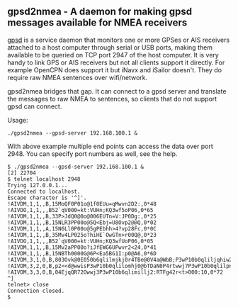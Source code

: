gpsd2nmea - A daemon for making gpsd messages available for NMEA receivers
---

[gpsd](http://www.catb.org/gpsd/) is a service daemon that monitors one or more GPSes or AIS receivers attached to a host computer through serial or USB ports, making them available to be queried on TCP port 2947 of the host computer. It is very handy to link GPS or AIS receivers but not all clients support it directly. For example OpenCPN does support it but iNavx and iSailor doesn't. They do require raw NMEA sentences over wifi/network.

gpsd2nmea bridges that gap. It can connect to a gpsd server and translate the messages to raw NMEA to sentences, so clients that do not support gpsd can connect.

Usage:
```
./gpsd2nmea --gpsd-server 192.168.100.1 & 
```

With above example multiple end points can access the data over port 2948. You can specify port numbers as well, see the help.

```
$ ./gpsd2nmea --gpsd-server 192.168.100.1 &
[2] 22704
$ telnet localhost 2948
Trying 127.0.0.1...
Connected to localhost.
Escape character is '^]'.
!AIVDM,1,1,,B,15MoQF0P01o@1f0EUu=qMwvn2D2:,0*48
!AIVDO,1,1,,,B52`qV000=kt:VUHn;KQ3wf5oP06,0*65
!AIVDM,1,1,,B,33P>JdQ0@0o@006EUTn=V:JP0Dg:,0*25
!AIVDM,1,1,,B,15NLR3PP00o@5Q<Ebj=U8Ovp2@@Q,0*02
!AIVDM,1,1,,A,15N6Ll0P00o@5gPEbhh>4?vp28Fc,0*0C
!AIVDM,1,1,,B,35Mv4LP025o?hiHE`OwGTn>r00Q@,0*23
!AIVDO,1,1,,,B52`qV000=kt:VUHn;KQ3wfUoP06,0*05
!AIVDM,1,1,,B,15Mv2aPP00o?iJfEWG6UPwvr2<24,0*41
!AIVDM,1,1,,B,15NBTh0000G@6P<Ea5BG1I:p0@A6,0*6D
!AIVDM,3,1,0,B,803Ovk@0E050b6qlilmjkj0r4TBe@0V4a@WbB;P3wP10b0qliljqhiw2RTDq,0*2D
!AIVDM,3,2,0,B,p2<<d@wwisP3wP10b0qlilomhj0@bTDaN0P4rtwwj7P3wP10b0qlilpnkiwQ,0*70
!AIVDM,3,3,0,B,04EjqQR72Owwj3P3wP10b6qlimillj2:RTFg42r<t>000:10,0*72
^]
telnet> close
Connection closed.
$
```

